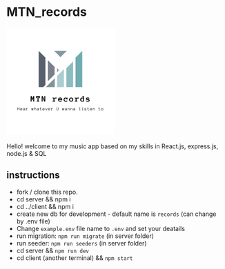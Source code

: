 # MTN_records
<img src='logo.png' width='250px' height='250px'/>

Hello! welcome to my music app based on my skills in React.js, express.js, node.js & SQL

## instructions
- fork / clone this repo.
- cd server && npm i
- cd ../client && npm i
- create new db for development - default name is `records` (can change by .env file)
- Change `example.env` file name to `.env` and set your deatails
- run migration: `npm run migrate` (in server folder)
- run seeder: `npm run seeders` (in server folder)
- cd server && `npm run dev`
- cd client (another terminal) && `npm start`
